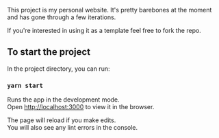 This project is my personal website. It's pretty barebones at the moment and has gone through a few iterations.

If you're interested in using it as a template feel free to fork the repo.

## To start the project

In the project directory, you can run:

### `yarn start`

Runs the app in the development mode.<br>
Open [http://localhost:3000](http://localhost:3000) to view it in the browser.

The page will reload if you make edits.<br>
You will also see any lint errors in the console.
